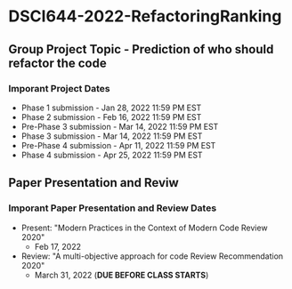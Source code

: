 # DSCI644-2022-RefactoringRanking

## Group Project Topic - Prediction of who should refactor the code

### Imporant Project Dates

+ Phase 1 submission - Jan 28, 2022 11:59 PM EST
+ Phase 2 submission - Feb 16, 2022 11:59 PM EST
+ Pre-Phase 3 submission - Mar 14, 2022 11:59 PM EST
+ Phase 3 submission - Mar 14, 2022 11:59 PM EST
+ Pre-Phase 4 submission - Apr 11, 2022 11:59 PM EST
+ Phase 4 submission - Apr 25, 2022 11:59 PM EST

## Paper Presentation and Reviw

### Imporant Paper Presentation and Review Dates

+ Present: "Modern Practices in the Context of Modern Code Review 2020"
  + Feb 17, 2022
+ Review: "A multi-objective approach for code Review Recommendation 2020"
  + March 31, 2022 (**DUE BEFORE CLASS STARTS**)